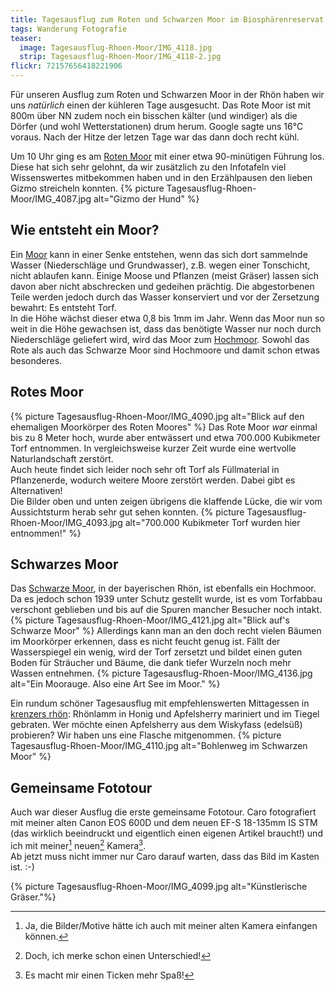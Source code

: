 ```yaml
---
title: Tagesausflug zum Roten und Schwarzen Moor im Biosphärenreservat Rhön
tags: Wanderung Fotografie
teaser:
  image: Tagesausflug-Rhoen-Moor/IMG_4118.jpg
  strip: Tagesausflug-Rhoen-Moor/IMG_4118-2.jpg
flickr: 72157656418221906
---
```

Für unseren Ausflug zum Roten und Schwarzen Moor in der Rhön haben wir uns *natürlich* einen der kühleren Tage ausgesucht.
Das Rote Moor ist mit 800m über NN zudem noch ein bisschen kälter (und windiger) als die Dörfer (und wohl Wetterstationen) drum herum. Google sagte uns 16°C voraus.
Nach der Hitze der letzen Tage war das dann doch recht kühl.   

Um 10 Uhr ging es am [Roten Moor][rmoor] mit einer etwa 90-minütigen Führung los.
Diese hat sich sehr gelohnt, da wir zusätzlich zu den Infotafeln viel Wissenswertes mitbekommen haben und in den Erzählpausen den lieben Gizmo streicheln konnten.
{% picture Tagesausflug-Rhoen-Moor/IMG_4087.jpg alt="Gizmo der Hund" %}

## Wie entsteht ein Moor?
Ein [Moor][moor] kann in einer Senke entstehen, wenn das sich dort sammelnde Wasser (Niederschläge und Grundwasser), z.B. wegen einer Tonschicht, nicht ablaufen kann.
Einige Moose und Pflanzen (meist Gräser) lassen sich davon aber nicht abschrecken und gedeihen prächtig.
Die abgestorbenen Teile werden jedoch durch das Wasser konserviert und vor der Zersetzung bewahrt: Es entsteht Torf.   
In die Höhe wächst dieser etwa 0,8 bis 1mm im Jahr.
Wenn das Moor nun so weit in die Höhe gewachsen ist, dass das benötigte Wasser nur noch durch Niederschläge geliefert wird, wird das Moor zum [Hochmoor][hochmoor].
Sowohl das Rote als auch das Schwarze Moor sind Hochmoore und damit schon etwas besonderes.

## Rotes Moor
{% picture Tagesausflug-Rhoen-Moor/IMG_4090.jpg alt="Blick auf den ehemaligen Moorkörper des Roten Moores" %}
Das Rote Moor *war* einmal bis zu 8 Meter hoch, wurde aber entwässert und etwa 700.000 Kubikmeter Torf entnommen.
In vergleichsweise kurzer Zeit wurde eine wertvolle Naturlandschaft zerstört.   
Auch heute findet sich leider noch sehr oft Torf als Füllmaterial in Pflanzenerde, wodurch weitere Moore zerstört werden.
Dabei gibt es Alternativen!   
Die Bilder oben und unten zeigen übrigens die klaffende Lücke, die wir vom Aussichtsturm herab sehr gut sehen konnten.
{% picture Tagesausflug-Rhoen-Moor/IMG_4093.jpg alt="700.000 Kubikmeter Torf wurden hier entnommen!" %}

## Schwarzes Moor
Das [Schwarze Moor][smoor], in der bayerischen Rhön, ist ebenfalls ein Hochmoor.
Da es jedoch schon 1939 unter Schutz gestellt wurde, ist es vom Torfabbau verschont geblieben und bis auf die Spuren mancher Besucher noch intakt.
{% picture Tagesausflug-Rhoen-Moor/IMG_4121.jpg alt="Blick auf's Schwarze Moor" %}
Allerdings kann man an den doch recht vielen Bäumen im Moorkörper erkennen, dass es nicht feucht genug ist.
Fällt der Wasserspiegel ein wenig, wird der Torf zersetzt und bildet einen guten Boden für Sträucher und Bäume, die dank tiefer Wurzeln noch mehr Wassen entnehmen.
{% picture Tagesausflug-Rhoen-Moor/IMG_4136.jpg alt="Ein Moorauge. Also eine Art See im Moor." %}

Ein rundum schöner Tagesausflug mit empfehlenswerten Mittagessen in [krenzers rhön][krenzer]: Rhönlamm in Honig und Apfelsherry mariniert und im Tiegel gebraten. Wer möchte einen Apfelsherry aus dem Wiskyfass (edelsüß) probieren?
Wir haben uns eine Flasche mitgenommen.
{% picture Tagesausflug-Rhoen-Moor/IMG_4110.jpg alt="Bohlenweg im Schwarzen Moor" %}

## Gemeinsame Fototour
Auch war dieser Ausflug die erste gemeinsame Fototour.
Caro fotografiert mit meiner alten Canon EOS 600D und dem neuen EF-S 18-135mm IS STM (das wirklich beeindruckt und eigentlich einen eigenen Artikel braucht!) und ich mit meiner[^1] neuen[^2] Kamera[^3].   
Ab jetzt muss nicht immer nur Caro darauf warten, dass das Bild im Kasten ist. :-)

{% picture Tagesausflug-Rhoen-Moor/IMG_4099.jpg alt="Künstlerische Gräser."%}


[rmoor]: https://de.wikipedia.org/wiki/Rotes_Moor
[moor]: https://de.wikipedia.org/wiki/Moor
[hochmoor]: https://de.wikipedia.org/wiki/Regenmoor
[smoor]: https://de.wikipedia.org/wiki/Schwarzes_Moor
[krenzer]: http://www.rhoenerlebnis.de

[^1]: Ja, die Bilder/Motive hätte ich auch mit meiner alten Kamera einfangen können.
[^2]: Doch, ich merke schon einen Unterschied!
[^3]: Es macht mir einen Ticken mehr Spaß!
